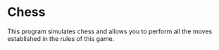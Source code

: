 # Chess
This program simulates chess and allows you to perform all the moves established in the rules of this game. 
